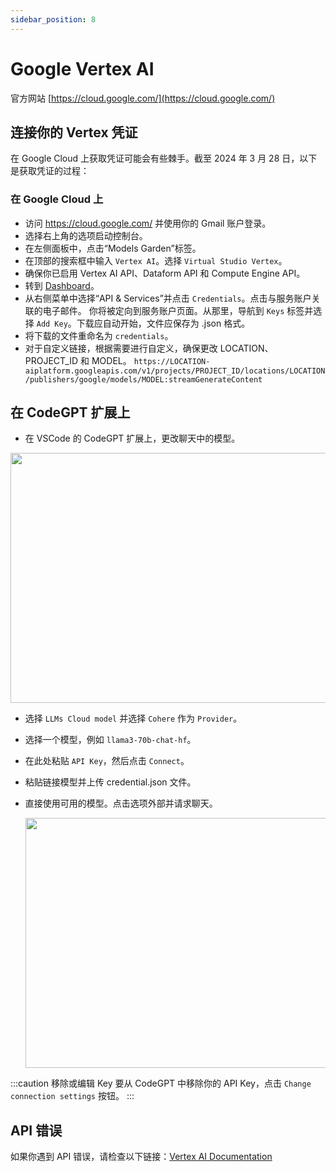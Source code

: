 ```yaml
---
sidebar_position: 8
---
```


# Google Vertex AI
官方网站 [https://cloud.google.com/](https://cloud.google.com/)

## 连接你的 Vertex 凭证
在 Google Cloud 上获取凭证可能会有些棘手。截至 2024 年 3 月 28 日，以下是获取凭证的过程：

### 在 Google Cloud 上
- 访问 https://cloud.google.com/ 并使用你的 Gmail 账户登录。
- 选择右上角的选项启动控制台。
- 在左侧面板中，点击“Models Garden”标签。
- 在顶部的搜索框中输入 `Vertex AI`。选择 `Virtual Studio Vertex`。
- 确保你已启用 Vertex AI API、Dataform API 和 Compute Engine API。
- 转到 [Dashboard](https://console.cloud.google.com/home/dashboard)。
- 从右侧菜单中选择“API & Services”并点击 `Credentials`。点击与服务账户关联的电子邮件。
你将被定向到服务账户页面。从那里，导航到 `Keys` 标签并选择 `Add Key`。下载应自动开始，文件应保存为 .json 格式。
- 将下载的文件重命名为 `credentials`。
- 对于自定义链接，根据需要进行自定义，确保更改 LOCATION、PROJECT_ID 和 MODEL。
`https://LOCATION-aiplatform.googleapis.com/v1/projects/PROJECT_ID/locations/LOCATION/publishers/google/models/MODEL:streamGenerateContent`

## 在 CodeGPT 扩展上
- 在 VSCode 的 CodeGPT 扩展上，更改聊天中的模型。

<p align="center"><img width="550" height="400" src="https://github.com/user-attachments/assets/0a6791c5-bdf1-4410-a77a-4e9083993b7a"/></p>

- 选择 `LLMs Cloud model` 并选择 `Cohere` 作为 `Provider`。
- 选择一个模型，例如 `llama3-70b-chat-hf`。
- 在此处粘贴 `API Key`，然后点击 `Connect`。
- 粘贴链接模型并上传 credential.json 文件。
- 直接使用可用的模型。点击选项外部并请求聊天。

  <p align="center"><img width="550" height="400" src="https://github.com/user-attachments/assets/928e0dbd-27a8-4f1b-8904-784da652bf02"/></p>

:::caution 移除或编辑 Key
要从 CodeGPT 中移除你的 API Key，点击 `Change connection settings` 按钮。
:::

## API 错误
如果你遇到 API 错误，请检查以下链接：[Vertex AI Documentation](https://cloud.google.com/vertex-ai/docs)